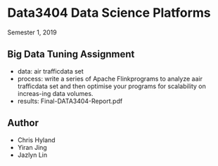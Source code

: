 # Data3404 Data Science Platforms
Semester 1, 2019 

## Big Data Tuning Assignment
- data: air trafficdata set
- process: write a series of Apache Flinkprograms to analyze aair trafficdata set and then optimise your programs for scalability on increas-ing data volumes. 
- results: Final-DATA3404-Report.pdf


## Author
- Chris Hyland
- Yiran Jing
- Jazlyn Lin
